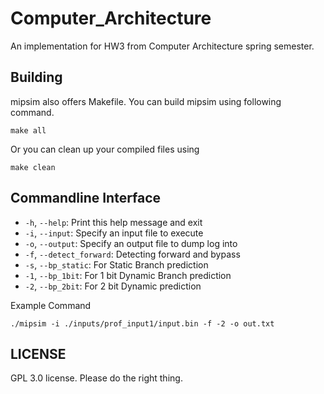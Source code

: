 # Computer_Architecture
An implementation for HW3 from Computer Architecture spring semester.

## Building
mipsim also offers Makefile. You can build mipsim using following command.
```
make all
```
Or you can clean up your compiled files using
```
make clean
```

## Commandline Interface
- `-h`, `--help`: Print this help message and exit
- `-i`, `--input`: Specify an input file to execute
- `-o`, `--output`: Specify an output file to dump log into
- `-f`, `--detect_forward`: Detecting forward and bypass
- `-s`, `--bp_static`: For Static Branch prediction
- `-1`, `--bp_1bit`: For 1 bit Dynamic Branch prediction
- `-2`, `--bp_2bit`: For 2 bit Dynamic prediction

Example Command
```
./mipsim -i ./inputs/prof_input1/input.bin -f -2 -o out.txt
```

## LICENSE
GPL 3.0 license. Please do the right thing.